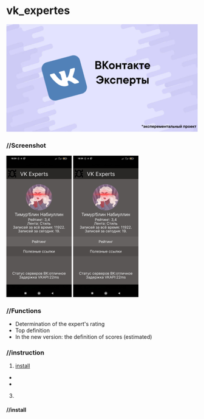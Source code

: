 # vk_expertes
![Hi](https://github.com/thetimyr/vk_expertes/blob/main/Files/1.png?raw=true)
      
### //Screenshot
 
![illustration](https://github.com/thetimyr/vk_expertes/blob/main/Files/2.png?height=160&quality=96&sign=525e8edc5272dc020cafbeab325aa52b&type=album) ![illustration](https://github.com/thetimyr/vk_expertes/blob/main/Files/2.png?height=160&quality=96&sign=525e8edc5272dc020cafbeab325aa52b&type=album)
      
      
### //Functions
- Determination of the expert's rating
- Top definition
- In the new version: the definition of scores (estimated)

### //instruction
1. [install](#install)
-
- 
3.
#### //install
